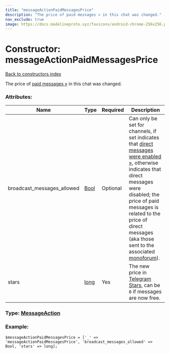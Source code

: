 ```yaml
---
title: "messageActionPaidMessagesPrice"
description: "The price of paid messages » in this chat was changed."
nav_exclude: true
image: https://docs.madelineproto.xyz/favicons/android-chrome-256x256.png
---
```

# Constructor: messageActionPaidMessagesPrice  
[Back to constructors index](/API_docs/constructors/index.html)



The price of [paid messages »](https://core.telegram.org/api/paid-messages) in this chat was changed.

### Attributes:

| Name     |    Type       | Required | Description |
|----------|---------------|----------|-------------|
|broadcast\_messages\_allowed|[Bool](/API_docs/types/Bool.html) | Optional|Can only be set for channels, if set indicates that [direct messages were enabled »](https://core.telegram.org/api/monoforum), otherwise indicates that direct messages were disabled; the price of paid messages is related to the price of direct messages (aka those sent to the associated [monoforum](https://core.telegram.org/api/monoforum)).|
|stars|[long](/API_docs/types/long.html) | Yes|The new price in [Telegram Stars](https://core.telegram.org/api/stars), can be `0` if messages are now free.|



### Type: [MessageAction](/API_docs/types/MessageAction.html)


### Example:

```
$messageActionPaidMessagesPrice = ['_' => 'messageActionPaidMessagesPrice', 'broadcast_messages_allowed' => Bool, 'stars' => long];
```  
